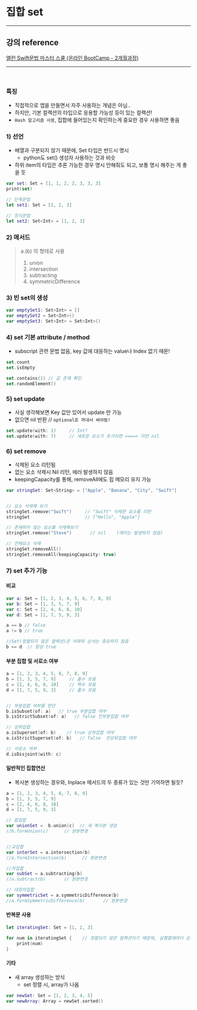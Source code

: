 # 집합 set

---

## 강의 reference

[앨런 Swift문법 마스터 스쿨 (온라인 BootCamp - 2개월과정)](https://www.inflearn.com/course/스위프트-문법-마스터-스쿨/dashboard)

---

<br>

### 특징

- 직접적으로 앱을 만들면서 자주 사용하는 개념은 아님..
- 하지만, 기본 컬랙션의 타입으로 응용할 가능성 등이 있는 컬랙션!
- `Hash 알고리즘 사용`, 집합에 들어있는지 확인하는게 중요한 경우 사용하면 좋음

### 1) 선언

- 배열과 구분되지 않기 때문에, Set 타입은 반드시 명시
  - python도 set() 생성자 사용하는 것과 비슷
- 하위 item의 타입은 추론 가능한 경우 명시 안해줘도 되고, 보통 명시 해주는 게 좋을 듯

```swift
var set: Set = [1, 1, 2, 2, 3, 3, 3]
print(set)

// 단축문법
let set1: Set = [1, 2, 3]

// 정식문법
let set2: Set<Int> = [1, 2, 3]
```

### 2) 메서드

> a.<method>(b) 의 형태로 사용
>
> 1. union
> 2. intersection
> 3. subtracting
> 4. symmetricDifference

### 3) 빈 set의 생성

```swift
var emptySet1: Set<Int> = []
var emptySet2 = Set<Int>()
var emptySet3: Set<Int> = Set<Int>()
```

### 4) set 기본 attribute / method

- subscript 관련 문법 없음, key 값에 대응하는 value나 Index 없기 때문!

```swift
set.count
set.isEmpty

set.contains(1) // 값 존재 확인
set.randomElement()
```

### 5) set update

- 사실 생각해보면 Key 값만 있어서 update 만 가능
- 없으면 nil 반환 // `optional로 꺼내서 써야됨!`

```swift
set.update(with: 1)     // Int?
set.update(with: 7)     // 새로운 요소가 추가되면 ====> 리턴 nil
```

### 6) set remove

- 삭제된 요소 리턴됨
- 없는 요소 삭제시 Nil 리턴, 에러 발생하지 않음
- keepingCapacity를 통해, removeAll에도 힙 메모리 유지 가능

```swift
var stringSet: Set<String> = ["Apple", "Banana", "City", "Swift"]


// 요소 삭제해 보기
stringSet.remove("Swift")     // "Swift" 삭제한 요소를 리턴
stringSet                     // ["Hello", "Apple"]

// 존재하지 않는 요소를 삭제해보기
stringSet.remove("Steve")       // nil    (에러는 발생하지 않음)

// 전체요소 삭제
stringSet.removeAll()
stringSet.removeAll(keepingCapacity: true)
```

### 7) set 추가 기능

#### 비교

```swift
var a: Set = [1, 2, 3, 4, 5, 6, 7, 8, 9]
var b: Set = [1, 3, 5, 7, 9]
var c: Set = [2, 4, 6, 8, 10]
var d: Set = [1, 7, 5, 9, 3]

a == b // false
a != b // true

//Set(정렬되지 않은 컬렉션)은 어짜피 순서는 중요하지 않음
b == d  // 항상 true
```

#### 부분 집합 및 서로소 여부

```swift
a = [1, 2, 3, 4, 5, 6, 7, 8, 9]
b = [1, 3, 5, 7, 9]     // 홀수 모음
c = [2, 4, 6, 8, 10]    // 짝수 모음
d = [1, 7, 5, 9, 3]     // 홀수 모음


// 부분집합 여부를 판단
b.isSubset(of: a)   // true 부분집합 여부
b.isStrictSubset(of: a)   // false 진부분집합 여부

// 상위집합
a.isSuperset(of: b)    // true 상위집합 여부
a.isStrictSuperset(of: b)   // false  진상위집합 여부

// 서로소 여부
d.isDisjoint(with: c)
```

#### 일반적인 집합연산

- 복사본 생성하는 경우와, Inplace 메서드의 두 종류가 있는 것만 기억하면 될듯?

```swift
a = [1, 2, 3, 4, 5, 6, 7, 8, 9]
b = [1, 3, 5, 7, 9]
c = [2, 4, 6, 8, 10]
d = [1, 7, 5, 9, 3]

// 합집합
var unionSet =  b.union(c)  // 새 복사본 생성
//b.formUnion(c)      // 원본변경


//교집합
var interSet = a.intersection(b)
//a.formIntersection(b)      // 원본변경

//차집합
var subSet = a.subtracting(b)
//a.subtract(b)       // 원본변경

// 대칭차집합
var symmetricSet = a.symmetricDifference(b)
//a.formSymmetricDifference(b)       // 원본변경
```

#### 반복문 사용

```swift
let iteratingSet: Set = [1, 2, 3]

for num in iteratingSet {    // 정렬되지 않은 컬렉션이기 때문에, 실행할때마다 순서가 달라짐
    print(num)
}
```

#### 기타

- 새 array 생성하는 방식
  - set 정렬 시, array가 나옴

```swift
var newSet: Set = [1, 2, 3, 4, 5]
var newArray: Array = newSet.sorted()
```
